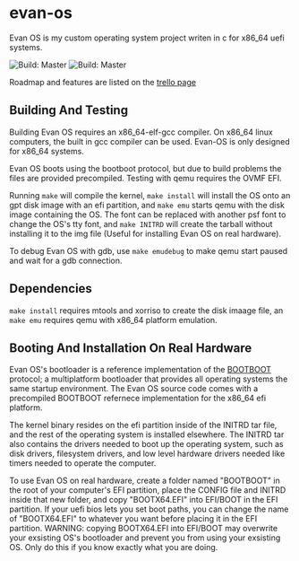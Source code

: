 # evan-os
Evan OS is my custom operating system project writen in c for x86_64 uefi systems.

![Build: Master](https://img.shields.io/github/workflow/status/Evan-Kreutzwiser/evan-os/Compile/master)
![Build: Master](https://img.shields.io/github/workflow/status/Evan-Kreutzwiser/evan-os/Compile/development)

Roadmap and features are listed on the [trello page](https://trello.com/b/62egCB1G/evan-os-devlopment-board) 

## Building And Testing

Building Evan OS requires an x86_64-elf-gcc compiler. On x86_64 linux computers, the built in gcc compiler can be used. Evan-OS is only designed for x86_64 systems. 

Evan OS boots using the bootboot protocol, but due to build problems the files are provided precompiled. Testing with qemu requires the OVMF EFI.

Running `make` will compile the kernel, `make install` will install the OS onto an gpt disk image with an efi partition, and `make emu` starts qemu with the disk image containing the OS. The font can be replaced with another psf font to change the OS's tty font, and `make INITRD` will create the tarball without installing it to the img file (Useful for installing Evan OS on real hardware).

To debug Evan OS with gdb, use `make emudebug` to make qemu start paused and wait for a gdb connection.

## Dependencies

`make install` requires mtools and xorriso to create the disk imaage file, an `make emu` requires qemu with x86_64 platform emulation.

## Booting And Installation On Real Hardware

Evan OS's bootloader is a reference implementation of the [BOOTBOOT](https://gitlab.com/bztsrc/bootboot) protocol; a multiplatform bootloader that provides all operating systems the same startup environment. The Evan OS source code comes with a precompiled BOOTBOOT refernece implementation for the x86_64 efi platform. 

The kernel binary resides on the efi partition inside of the INITRD tar file, and the rest of the operating system is installed elsewhere. The INITRD tar also contains the drivers needed to boot up the operating system, such as disk drivers, filesystem drivers, and low level hardware drivers needed like timers needed to operate the computer.

To use Evan OS on real hardware, create a folder named "BOOTBOOT" in the root of your computer's EFI partition, place the CONFIG file and INITRD inside that new folder, and copy "BOOTX64.EFI" into EFI/BOOT in the EFI partition. If your uefi bios lets you set boot paths, you can change the name of "BOOTX64.EFI" to whatever you want before placing it in the EFI partition.
WARNING: copying BOOTX64.EFI into EFI/BOOT may overwrite your exsisting OS's bootloader and prevent you from using your exsisting OS. Only do this if you know exactly what you are doing.
